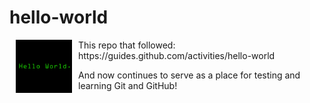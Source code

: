 hello-world
===========

<img src="img/hello-world.png" align="left" width="90px" hspace="10">
This repo that followed:  
https://guides.github.com/activities/hello-world

And now continues to serve as a place for testing and learning Git and GitHub!
